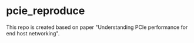 # pcie_reproduce
This repo is created based on paper "Understanding PCIe performance for end host networking". 
